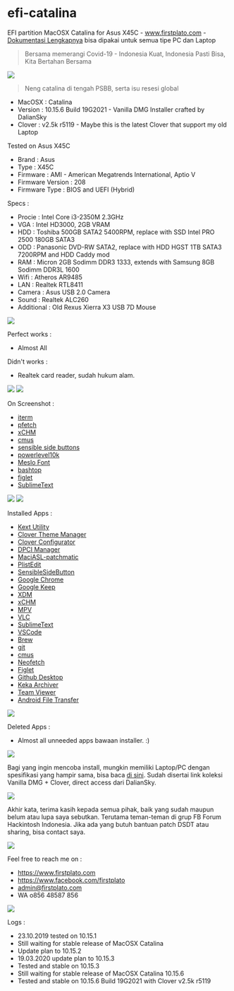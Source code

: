 # efi-catalina

EFI partition MacOSX Catalina for Asus X45C - www.firstplato.com - <a href="https://github.com/ipang-dwi/efi-catalina/wiki" target="_blank">Dokumentasi Lengkapnya</a> bisa dipakai untuk semua tipe PC dan Laptop

> Bersama memerangi Covid-19 - Indonesia Kuat, Indonesia Pasti Bisa, Kita Bertahan Bersama

<img src="https://raw.githubusercontent.com/ipang-dwi/efi-catalina/master/img/v6/1.png" />

> Neng catalina di tengah PSBB, serta isu resesi global

- MacOSX : Catalina
- Version : 10.15.6 Build 19G2021 - Vanilla DMG Installer crafted by DalianSky
- Clover : v2.5k r5119 - Maybe this is the latest Clover that support my old Laptop 

Tested on Asus X45C
- Brand : Asus
- Type : X45C
- Firmware : AMI - American Megatrends International, Aptio V
- Firmware Version : 208
- Firmware Type : BIOS and UEFI (Hybrid)

Specs :
- Procie : Intel Core i3-2350M 2.3GHz
- VGA : Intel HD3000, 2GB VRAM
- HDD : Toshiba 500GB SATA2 5400RPM, replace with SSD Intel PRO 2500 180GB SATA3
- ODD : Panasonic DVD-RW SATA2, replace with HDD HGST 1TB SATA3 7200RPM and HDD Caddy mod
- RAM : Micron 2GB Sodimm DDR3 1333, extends with Samsung 8GB Sodimm DDR3L 1600
- Wifi : Atheros AR9485
- LAN : Realtek RTL8411
- Camera : Asus USB 2.0 Camera
- Sound : Realtek ALC260
- Additional : Old Rexus Xierra X3 USB 7D Mouse

<img src="https://raw.githubusercontent.com/ipang-dwi/efi-catalina/master/img/v6/2.png" />

Perfect works :
- Almost All

Didn't works :
- Realtek card reader, sudah hukum alam.

<img src="https://raw.githubusercontent.com/ipang-dwi/efi-catalina/master/img/v6/0.png" />

<img src="https://raw.githubusercontent.com/ipang-dwi/efi-catalina/master/img/v6/3.png" />

On Screenshot :
- <a href="https://iterm2.com" target="blank">iterm</a>
- <a href="https://github.com/dylanaraps/pfetch" target="blank">pfetch</a>
- <a href="https://sourceforge.net/projects/xchm/" target="blank">xCHM</a>
- <a href="https://cmus.github.io/" target="blank">cmus</a>
- <a href="https://github.com/archagon/sensible-side-buttons" target="blank">sensible side buttons</a>
- <a href="http://https://github.com/romkatv/powerlevel10k" target="blank">powerlevel10k</a>
- <a href="http://https://github.com/andreberg/Meslo-Font" target="blank">Meslo Font</a>
- <a href="http://https://github.com/aristocratos/bashtop" target="blank">bashtop</a>
- <a href="http://www.figlet.org/" target="blank">figlet</a> 
- <a href="https://www.sublimetext.com/" target="blank">SublimeText</a>

<img src="https://raw.githubusercontent.com/ipang-dwi/efi-catalina/master/img/v6/4.png" />
<img src="https://raw.githubusercontent.com/ipang-dwi/efi-catalina/master/img/v6/10.png" />

Installed Apps :
- <a href="http://cvad-mac.narod.ru/index/0-4" target="blank">Kext Utility</a>
- <a href="https://sourceforge.net/projects/cloverefiboot/" target="blank">Clover Theme Manager</a>
- <a href="https://sourceforge.net/projects/cloverefiboot/" target="blank">Clover Configurator</a>
- <a href="https://sourceforge.net/projects/dpcimanager/" target="blank">DPCI Manager</a>
- <a href="https://bitbucket.org/RehabMan/os-x-maciasl-patchmatic/src" target="blank">MaciASL-patchmatic</a>
- <a href="https://www.fatcatsoftware.com/plisteditpro/" target="blank">PlistEdit</a>
- <a href="https://sensible-side-buttons.archagon.net" target="blank">SensibleSideButton</a>
- <a href="https://www.google.com/chrome/" target="blank">Google Chrome</a>
- <a href="https://keep.google.com/" target="blank">Google Keep</a>
- <a href="http://xdman.sourceforge.net/" target="blank">XDM</a>
- <a href="https://sourceforge.net/projects/xchm/" target="blank">xCHM</a>
- <a href="https://mpv.io" target="blank">MPV</a>
- <a href="https://www.videolan.org/vlc/index.html" target="blank">VLC</a>
- <a href="https://www.sublimetext.com/" target="blank">SublimeText</a>
- <a href="https://code.visualstudio.com/" target="blank">VSCode</a>
- <a href="https://brew.sh/" target="blank">Brew</a>
- <a href="https://git-scm.com/" target="blank">git</a>
- <a href="https://cmus.github.io/" target="blank">cmus</a> 
- <a href="https://github.com/dylanaraps/neofetch" target="blank">Neofetch</a>
- <a href="http://www.figlet.org/" target="blank">Figlet</a>
- <a href="https://desktop.github.com/" target="blank">Github Desktop</a>
- <a href="https://www.keka.io/en/" target="blank">Keka Archiver</a>
- <a href="https://www.teamviewer.com/en-us/download/mac-os/" target="blank">Team Viewer</a>
- <a href="https://www.android.com/filetransfer/" target="blank">Android File Transfer</a>

<img src="https://raw.githubusercontent.com/ipang-dwi/efi-catalina/master/img/v6/5.png" />

Deleted Apps :
- Almost all unneeded apps bawaan installer. :)

<img src="https://raw.githubusercontent.com/ipang-dwi/efi-catalina/master/img/v6/6.png" />

Bagi yang ingin mencoba install, mungkin memiliki Laptop/PC dengan spesifikasi yang hampir sama, bisa baca <a href="https://github.com/ipang-dwi/efi-catalina/wiki" target="blank">di sini</a>. Sudah disertai link koleksi Vanilla DMG + Clover, direct access dari DalianSky.

<img src="https://raw.githubusercontent.com/ipang-dwi/efi-catalina/master/img/v6/7.png" />


Akhir kata, terima kasih kepada semua pihak, baik yang sudah maupun belum atau lupa saya sebutkan. Terutama teman-teman di grup FB Forum Hackintosh Indonesia. Jika ada yang butuh bantuan patch DSDT atau sharing, bisa contact saya.

<img src="https://raw.githubusercontent.com/ipang-dwi/efi-catalina/master/img/v6/8.png" />


Feel free to reach me on :
- https://www.firstplato.com
- https://www.facebook.com/firstplato
- admin@firstplato.com
- WA o856 48587 856

<img src="https://raw.githubusercontent.com/ipang-dwi/efi-catalina/master/img/v6/9.png" />

Logs :
- 23.10.2019 tested on 10.15.1
- Still waiting for stable release of MacOSX Catalina
- Update plan to 10.15.2
- 19.03.2020 update plan to 10.15.3
- Tested and stable on 10.15.3
- Still waiting for stable release of MacOSX Catalina 10.15.6
- Tested and stable on 10.15.6 Build 19G2021 with Clover v2.5k r5119
